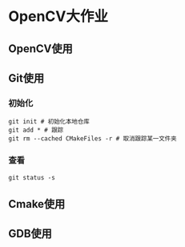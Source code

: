 # OpenCV大作业

## OpenCV使用

## Git使用

### 初始化

```shell
git init # 初始化本地仓库
git add * # 跟踪
git rm --cached CMakeFiles -r # 取消跟踪某一文件夹
```

### 查看

`git status -s`

## Cmake使用

## GDB使用
